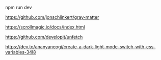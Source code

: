 npm run dev

https://github.com/jonschlinkert/gray-matter

https://scrollmagic.io/docs/index.html

https://github.com/developit/unfetch

https://dev.to/ananyaneogi/create-a-dark-light-mode-switch-with-css-variables-34l8
